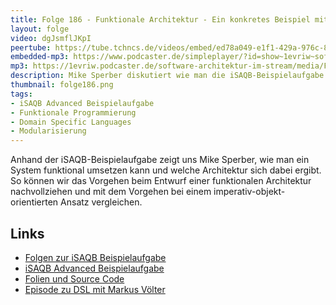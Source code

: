 ```yaml
---
title: Folge 186 - Funktionale Architektur - Ein konkretes Beispiel mit Mike Sperber
layout: folge
video: dgJsmflJKpI
peertube: https://tube.tchncs.de/videos/embed/ed78a049-e1f1-429a-976c-826e729ee968
embedded-mp3: https://www.podcaster.de/simpleplayer/?id=show~1evriw~software-architektur-im-stream~pod-ff802932b0a086fd17845eeb1f&v=1697809703
mp3: https://1evriw.podcaster.de/software-architektur-im-stream/media/Funktionale_Architektur_Ein_konkretes_Beispiel_mit_Mike_Sperber.mp3
description: Mike Sperber diskutiert wie man die iSAQB-Beispielaufgabe mit einem funktionalen Ansatz lösen kann
thumbnail: folge186.png
tags:
- iSAQB Advanced Beispielaufgabe
- Funktionale Programmierung
- Domain Specific Languages
- Modularisierung
---
```


Anhand der iSAQB-Beispielaufgabe zeigt uns Mike Sperber, wie man ein
System funktional umsetzen kann und welche Architektur sich dabei
ergibt. So können wir das Vorgehen beim Entwurf einer funktionalen
Architektur nachvollziehen und mit dem Vorgehen bei einem
imperativ-objekt-orientierten Ansatz vergleichen.

## Links

* [Folgen zur iSAQB Beispielaufgabe](https://software-architektur.tv/tags.html#iSAQB%20Advanced%20Beispielaufgabe)
* [iSAQB Advanced Beispielaufgabe](https://www.isaqb.org/wp-content/uploads/2021/07/cpsa-a-aufgabe-BigSpender-1.5.pdf)
* [Folien und Source Code](https://github.com/active-group/bigspender)
* [Episode zu DSL mit Markus Völter](https://software-architektur.tv/2020/10/23/folge022.html)
